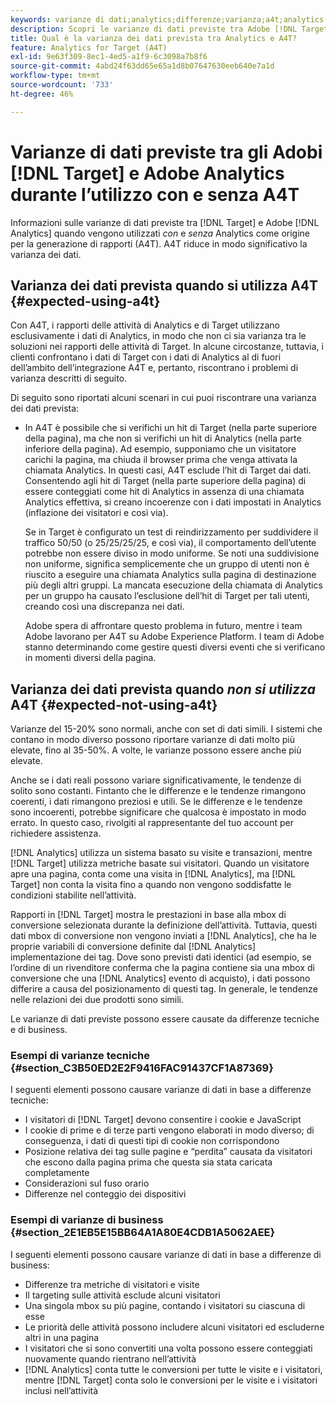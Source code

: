 ```yaml
---
keywords: varianze di dati;analytics;differenze;varianza;a4t;analytics for target;analytics come origine per la generazione di rapporti;discrepanze;discrepanza
description: Scopri le varianze di dati previste tra Adobe [!DNL Target] e Analytics quando non si utilizza Analytics per [!DNL Target] (A4T), che elimina completamente la varianza dei dati.
title: Qual è la varianza dei dati prevista tra Analytics e A4T?
feature: Analytics for Target (A4T)
exl-id: 9e63f309-8ec1-4ed5-a1f9-6c3098a7b8f6
source-git-commit: 4abd24f63dd65e65a1d8b07647630eeb640e7a1d
workflow-type: tm+mt
source-wordcount: '733'
ht-degree: 46%

---
```


# Varianze di dati previste tra gli Adobi [!DNL Target] e Adobe Analytics durante l’utilizzo con e senza A4T

Informazioni sulle varianze di dati previste tra [!DNL Target] e Adobe [!DNL Analytics] quando vengono utilizzati *con* e *senza* Analytics come origine per la generazione di rapporti (A4T). A4T riduce in modo significativo la varianza dei dati.

## Varianza dei dati prevista quando si utilizza A4T {#expected-using-a4t}

Con A4T, i rapporti delle attività di Analytics e di Target utilizzano esclusivamente i dati di Analytics, in modo che non ci sia varianza tra le soluzioni nei rapporti delle attività di Target. In alcune circostanze, tuttavia, i clienti confrontano i dati di Target con i dati di Analytics al di fuori dell’ambito dell’integrazione A4T e, pertanto, riscontrano i problemi di varianza descritti di seguito.

Di seguito sono riportati alcuni scenari in cui puoi riscontrare una varianza dei dati prevista:

* In A4T è possibile che si verifichi un hit di Target (nella parte superiore della pagina), ma che non si verifichi un hit di Analytics (nella parte inferiore della pagina). Ad esempio, supponiamo che un visitatore carichi la pagina, ma chiuda il browser prima che venga attivata la chiamata Analytics. In questi casi, A4T esclude l’hit di Target dai dati. Consentendo agli hit di Target (nella parte superiore della pagina) di essere conteggiati come hit di Analytics in assenza di una chiamata Analytics effettiva, si creano incoerenze con i dati impostati in Analytics (inflazione dei visitatori e così via).

   Se in Target è configurato un test di reindirizzamento per suddividere il traffico 50/50 (o 25/25/25/25, e così via), il comportamento dell’utente potrebbe non essere diviso in modo uniforme. Se noti una suddivisione non uniforme, significa semplicemente che un gruppo di utenti non è riuscito a eseguire una chiamata Analytics sulla pagina di destinazione più degli altri gruppi. La mancata esecuzione della chiamata di Analytics per un gruppo ha causato l’esclusione dell’hit di Target per tali utenti, creando così una discrepanza nei dati.

   Adobe spera di affrontare questo problema in futuro, mentre i team Adobe lavorano per A4T su Adobe Experience Platform. I team di Adobe stanno determinando come gestire questi diversi eventi che si verificano in momenti diversi della pagina.

## Varianza dei dati prevista quando *non si utilizza* A4T {#expected-not-using-a4t}

Varianze del 15-20% sono normali, anche con set di dati simili. I sistemi che contano in modo diverso possono riportare varianze di dati molto più elevate, fino al 35-50%. A volte, le varianze possono essere anche più elevate.

Anche se i dati reali possono variare significativamente, le tendenze di solito sono costanti. Fintanto che le differenze e le tendenze rimangono coerenti, i dati rimangono preziosi e utili. Se le differenze e le tendenze sono incoerenti, potrebbe significare che qualcosa è impostato in modo errato. In questo caso, rivolgiti al rappresentante del tuo account per richiedere assistenza.

[!DNL Analytics] utilizza un sistema basato su visite e transazioni, mentre [!DNL Target] utilizza metriche basate sui visitatori. Quando un visitatore apre una pagina, conta come una visita in [!DNL Analytics], ma [!DNL Target] non conta la visita fino a quando non vengono soddisfatte le condizioni stabilite nell’attività.

Rapporti in [!DNL Target] mostra le prestazioni in base alla mbox di conversione selezionata durante la definizione dell’attività. Tuttavia, questi dati mbox di conversione non vengono inviati a [!DNL Analytics], che ha le proprie variabili di conversione definite dal [!DNL Analytics] implementazione dei tag. Dove sono previsti dati identici (ad esempio, se l’ordine di un rivenditore conferma che la pagina contiene sia una mbox di conversione che una [!DNL Analytics] evento di acquisto), i dati possono differire a causa del posizionamento di questi tag. In generale, le tendenze nelle relazioni dei due prodotti sono simili.

Le varianze di dati previste possono essere causate da differenze tecniche e di business.

### Esempi di varianze tecniche {#section_C3B50ED2E2F9416FAC91437CF1A87369}

I seguenti elementi possono causare varianze di dati in base a differenze tecniche:

* I visitatori di [!DNL Target] devono consentire i cookie e JavaScript
* I cookie di prime e di terze parti vengono elaborati in modo diverso; di conseguenza, i dati di questi tipi di cookie non corrispondono
* Posizione relativa dei tag sulle pagine e “perdita” causata da visitatori che escono dalla pagina prima che questa sia stata caricata completamente
* Considerazioni sul fuso orario
* Differenze nel conteggio dei dispositivi

### Esempi di varianze di business {#section_2E1EB5E15BB64A1A80E4CDB1A5062AEE}

I seguenti elementi possono causare varianze di dati in base a differenze di business:

* Differenze tra metriche di visitatori e visite
* Il targeting sulle attività esclude alcuni visitatori
* Una singola mbox su più pagine, contando i visitatori su ciascuna di esse
* Le priorità delle attività possono includere alcuni visitatori ed escluderne altri in una pagina
* I visitatori che si sono convertiti una volta possono essere conteggiati nuovamente quando rientrano nell’attività
* [!DNL Analytics] conta tutte le conversioni per tutte le visite e i visitatori, mentre [!DNL Target] conta solo le conversioni per le visite e i visitatori inclusi nell’attività
